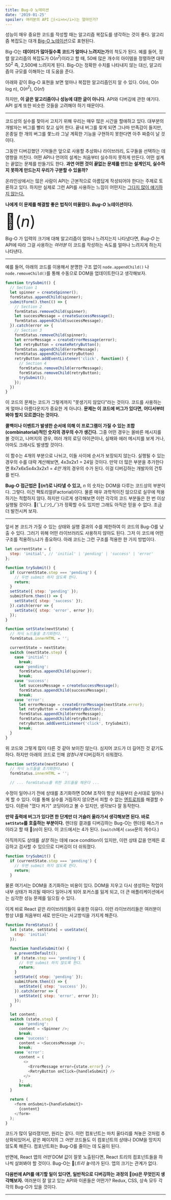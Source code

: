 ```yaml
---
title: Bug-O 노테이션
date: '2019-01-25'
spoiler: 여러분의 API 🐞(<i>n</i>)는 얼마인가?
---
```


성능이 매우 중요한 코드를 작성할 때는 알고리즘 복잡도를 생각하는 것이 좋다. 알고리즘 복잡도는 대개 [Big-O 노테이션](https://rob-bell.net/2009/06/a-beginners-guide-to-big-o-notation/)으로 표현된다.

Big-O는 **데이터가 많아질수록 코드가 얼마나 느려지는가**의 척도가 된다. 예를 들어, 정렬 알고리즘의 복잡도가 O(<i>n<sup>2</sup></i>)이라고 할 때, 50배 많은 개수의 아이템을 정렬하면 대략 50<sup>2</sup> 즉, 2,500배 느려지게 된다. Big-O는 정확한 수치를 나타내지 않는 대신, 알고리즘의 규모를 이해하는 데 도움을 준다.

아래와 같이 Big-O 표현을 보면 얼마나 복잡한 알고리즘인지 알 수 있다.
O(<i>n</i>), O(<i>n</i> log <i>n</i>), O(<i>n<sup>2</sup></i>), O(<i>n!</i>)

하지만, **이 글은 알고리즘이나 성능에 대한 글이 아니다**. API와 디버깅에 관한 얘기다. API 설계 또한 비슷한 것들을 고려해야 하기 때문이다.

---

코드상의 실수를 찾아서 고치기 위해 우리는 매우 많은 시간을 할애하고 있다. 대부분의 개발자는 버그를 빨리 찾고 싶어 한다. 끝내 버그를 찾게 되면 그나마 만족감이 들지만, 온종일 한 개의 버그를 쫓느라 그날 계획한 기능을 구현하지 못한다면 아주 짜증이 날 것이다.

그동안 디버깅했던 기억들은 앞으로 사용할 추상화나 라이브러리, 도구들을 선택하는 데 영향을 끼친다. 어떤 API나 언어의 설계는 처음부터 실수하지 못하게 만든다. 어떤 설계는 끝없는 문제를 만들기도 한다. **과연 어떤 것이 끝없는 문제를 만드는 설계인지, 실수하지 못하게 만드는지 우리가 구분할 수 있을까?**

온라인상에서는 많은 사람이 API는 근본적으로 아름답게 작성되어야 한다는 주제로 토론하고 있다. 하지만 실제로 그런 API를 사용하는 느낌이 어떤지는 [그다지 많이 얘기하지 않는다.](https://overreacted.io/optimized-for-change/)

**나에게 이 문제를 해결할 좋은 법칙이 떠올랐다. *Bug-O* 노테이션이다.**

<font size="40">🐞(<i>n</i>)</font>

Big-O 가 입력의 크기에 대해 알고리즘이 얼마나 느려지는지 나타냈다면, *Bug-O* 는 API에 따라 그걸 사용하는 *여러분* 이 코드를 작성하는 속도를 얼마나 느려지게 하는지 나타낸다.

- - -

예를 들어, 아래의 코드를 이용해서 분명한 구조 없이 `node.appendChild()` 나 `node.removeChild()`를 통해 수동으로 DOM을 업데이트한다고 생각해보자.

```js
function trySubmit() {
  // Section 1
  let spinner = createSpinner();
  formStatus.appendChild(spinner);
  submitForm().then(() => {
  	// Section 2
    formStatus.removeChild(spinner);
    let successMessage = createSuccessMessage();
    formStatus.appendChild(successMessage);
  }).catch(error => {
  	// Section 3
    formStatus.removeChild(spinner);
    let errorMessage = createErrorMessage(error);
    let retryButton = createRetryButton();
    formStatus.appendChild(errorMessage);
    formStatus.appendChild(retryButton)
    retryButton.addEventListener('click', function() {
      // Section 4
      formStatus.removeChild(errorMessage);
      formStatus.removeChild(retryButton);
      trySubmit();
    });
  })
}
```

이 코드의 문제는 코드가 그렇게까지 "못생기지 않았다"라는 것이다. 코드를 사용하는 게 얼마나 아름다운지가 중요한 게 아니다. **문제는 이 코드에 버그가 있다면, 어디서부터 봐야 할지 모르겠다는 것이다.**

**콜백이나 이벤트가 발생한 순서에 의해 이 프로그램이 가질 수 있는 조합(combinatorial)적인 숫자의 경우의 수가 생긴다.** 그중 어떤 경우는 올바른 메시지를 볼 것이고, 나머지의 경우, 여러 개의 로딩 아이콘이나, 실패와 에러 메시지를 보게 거나, 아마도 크래시도 발생할 것이다.

이 함수는 4개의 부분으로 나뉘고, 이들 사이에 순서가 보장되지 않는다. 실행될 수 있는 경우의 수를 대략 계산해보면, 4x3x2x1 = 24일 것이다. 만약 더 많은 부분을 추가한다면 8x7x6x5x4x3x2x1 = *4만* 개의 경우의 수가 된다. 이걸 디버깅하는 개발자의 건투를 빈다.

**Bug-O 접근법은 🐞(<i>n!</i>)로 나타낼 수 있고,** *n* 의 숫자는 DOM을 다루는 코드상의 부분이다. 그렇다. 이건 팩토리얼(Factorial)이다. 물론 매우 과학적이진 않으므로 실무에 적용하기는 적합하지 않다. 하지만 다르게 생각해보면 이런 각각의 코드 부분들은 한 번 이상 실행될 것이다. <span style="word-break: keep-all">🐞(*¯\\\_(ツ)\_/¯*)</span>가 정확할 수도 있지만 그래도 아직은 믿을 수 없다. 조금 더 발전시켜 보자.

---

앞서 본 코드가 가질 수 있는 상태와 실행 결과의 수를 제한하여 이 코드의 Bug-O를 낮출 수 있다. 그러기 위해 어떤 라이브러리도 사용하지 않아도 된다. 그저 이 코드에 어떤 구조를 적용하느냐가 중요하다. 아래 코드는 그런 구조를 적용한 한 가지 방법이다.

```js
let currentState = {
  step: 'initial', // 'initial' | 'pending' | 'success' | 'error'
};

function trySubmit() {
  if (currentState.step === 'pending') {
    // 두번 submit 하지 않도록 한다.
    return;
  }
  setState({ step: 'pending' });
  submitForm.then(() => {
    setState({ step: 'success' });
  }).catch(error => {
    setState({ step: 'error', error });
  });
}

function setState(nextState) {
  // 자식 노드들을 초기화한다.
  formStatus.innerHTML = '';

  currentState = nextState;
  switch (nextState.step) {
    case 'initial':
      break;
    case 'pending':
      formStatus.appendChild(spinner);
      break;
    case 'success':
      let successMessage = createSuccessMessage();
      formStatus.appendChild(successMessage);
      break;
    case 'error':
      let errorMessage = createErrorMessage(nextState.error);
      let retryButton = createRetryButton();
      formStatus.appendChild(errorMessage);
      formStatus.appendChild(retryButton);
      retryButton.addEventListener('click', trySubmit);
      break;
  }
}
```

위 코드와 그렇게 많이 다른 것 같아 보이진 않는다. 심지어 코드가 더 길어진 것 같기도 하다. 하지만 아래의 코드로 인해 *엄청나게* 디버깅하기 쉬워졌다.

```js
function setState(nextState) {
  // 자식 노드들을 초기화한다.
  formStatus.innerHTML = '';

  // ... formStatus를 위한 코드들을 채운다 ...
```

수정이 일어나기 전에 상태를 초기화하면 DOM 조작이 항상 처음부터 순서대로 일어나게 할 수 있다. 이를 통해 실수를 거듭하지 않으면서 피할 수 없는 [엔트로피](https://overreacted.io/the-elements-of-ui-engineering/)를 해결할 수 있다. 이른바 "껐다 켜기" 코딩이라고 볼 수 있지만, 생각보다 잘 동작한다.

**만약 출력에 버그가 있다면 한 단계만 더 거슬러 올라가서 생각해보면 된다. 바로 `setState`를 호출하는 부분이다.** 렌더링 결과를 디버깅하는 Bug-O는 렌더링 패스가 *n* 이라고 할 때 🐞(*n*)이 된다. 이 코드에서는 4가 된다. (`switch`에서 `case`문의 개수다.)

아직까지도 상태를 *설정* 하는 데에 race condition이 있지만, 이런 상태 값을 언제든 로깅하고 검사할 수 있으므로 디버깅이 더 쉬워졌다.

```js
function trySubmit() {
  if (currentState.step === 'pending') {
    // 두번 submit 하지 않도록 한다.
    return;
  }
```

물론 여기서는 DOM을 초기화하는 비용이 있다. DOM을 지우고 다시 생성하는 작업이 내부 상태가 파괴될 때마다 일어나게 되어 포커스를 잃게 되고, 더 큰 애플리케이션에서는 심각한 성능 문제를 일으킬 수 있다.

이게 바로 React 같은 라이브러리들이 유용한 이유다. 이런 라이브러리들은 여러분이 항상 UI를 처음부터 새로 만든다는 사고방식을 가지게 해준다.

```js
function FormStatus() {
  let [state, setState] = useState({
    step: 'initial'
  });

  function handleSubmit(e) {
    e.preventDefault();
    if (state.step === 'pending') {
      // 두번 submit 하지 않도록 한다.
      return;
    }
    setState({ step: 'pending' });
    submitForm.then(() => {
      setState({ step: 'success' });
    }).catch(error => {
      setState({ step: 'error', error });
    });
  }

  let content;
  switch (state.step) {
    case 'pending':
      content = <Spinner />;
      break;
    case 'success':
      content = <SuccessMessage />;
      break;
    case 'error':
      content = (
        <>
          <ErrorMessage error={state.error} />
          <RetryButton onClick={handleSubmit} />
        </>
      );
      break;
  }

  return (
    <form onSubmit={handleSubmit}>
      {content}
    </form>
  );
}
```

코드가 많이 달라졌지만, 원리는 같다. 이런 컴포넌트는 마치 울타리를 쳐놓은 것처럼 추상화되있어서, 같은 페이지의 그 *어떤* 코드들도 이 컴포넌트의 상태나 DOM을 망치지 않도록 해준다. 컴포넌트화는 Bug-O를 줄이는 데 도움이 된다.

반면에, React 앱의 *어떤* DOM 값이 잘못 노출된다면, React 트리의 컴포넌트들을 하나씩 살펴봐야 할 것이다. Bug-O는 🐞(*트리 높이*)가 된다. 앱의 크기는 관계가 없다.

**다음번에 API를 얘기할 일이 있다면, 일반적으로 디버깅하는 과정의 🐞(n)은 무엇인지 생각해보자.** 여러분이 잘 알고 있는 API와 이론들은 어떤가? Redux, CSS, 상속 모두 각각의 Bug-O가 있을 것이다.

---